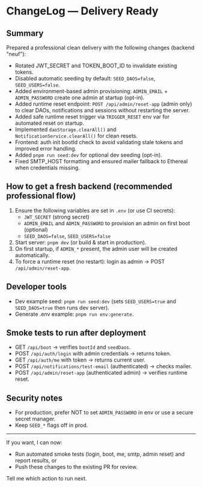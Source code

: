 # ChangeLog — Delivery Ready

## Summary

Prepared a professional clean delivery with the following changes (backend "neuf"):

- Rotated JWT_SECRET and TOKEN_BOOT_ID to invalidate existing tokens.
- Disabled automatic seeding by default: `SEED_DAOS=false`, `SEED_USERS=false`.
- Added environment-based admin provisioning: `ADMIN_EMAIL` + `ADMIN_PASSWORD` create one admin at startup (opt-in).
- Added runtime reset endpoint: `POST /api/admin/reset-app` (admin only) to clear DAOs, notifications and sessions without restarting the server.
- Added safe runtime reset trigger via `TRIGGER_RESET` env var for automated reset on startup.
- Implemented `daoStorage.clearAll()` and `NotificationService.clearAll()` for clean resets.
- Frontend: auth init bootId check to avoid validating stale tokens and improved error handling.
- Added `pnpm run seed:dev` for optional dev seeding (opt-in).
- Fixed SMTP_HOST formatting and ensured mailer fallback to Ethereal when credentials missing.

## How to get a fresh backend (recommended professional flow)

1. Ensure the following variables are set in `.env` (or use CI secrets):
   - `JWT_SECRET` (strong secret)
   - `ADMIN_EMAIL` and `ADMIN_PASSWORD` to provision an admin on first boot (optional)
   - `SEED_DAOS=false`, `SEED_USERS=false`
2. Start server: `pnpm dev` (or build & start in production).
3. On first startup, if `ADMIN_*` present, the admin user will be created automatically.
4. To force a runtime reset (no restart): login as admin -> POST `/api/admin/reset-app`.

## Developer tools

- Dev example seed: `pnpm run seed:dev` (sets `SEED_USERS=true` and `SEED_DAOS=true` then runs dev server).
- Generate .env example: `pnpm run env:generate`.

## Smoke tests to run after deployment

- GET `/api/boot` -> verifies `bootId` and `seedDaos`.
- POST `/api/auth/login` with admin credentials -> returns token.
- GET `/api/auth/me` with token -> returns current user.
- POST `/api/notifications/test-email` (authenticated) -> checks mailer.
- POST `/api/admin/reset-app` (authenticated admin) -> verifies runtime reset.

## Security notes

- For production, prefer NOT to set `ADMIN_PASSWORD` in env or use a secure secret manager.
- Keep `SEED_*` flags off in prod.

---

If you want, I can now:

- Run automated smoke tests (login, boot, me, smtp, admin reset) and report results, or
- Push these changes to the existing PR for review.

Tell me which action to run next.
